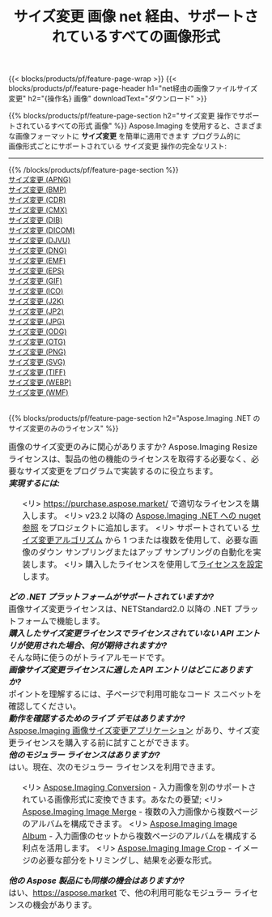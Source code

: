 ﻿---
title: サイズ変更 画像 net 経由、サポートされているすべての画像形式 
weight: 3920
url: /ja/net/resize 
lang: ja
langdirlevel: 2
locales: zh-hans,ja,it,ru,de,es,fr,nl,id,lt,pl,pt,vi,tr,ko,zh-hant,ar,hi,th,sv,cs,uk,he
description: Aspose.Imaging を使用すると、net 経由で簡単に サイズ変更 イメージを作成できます
---

{{< blocks/products/pf/feature-page-wrap >}}
{{< blocks/products/pf/feature-page-header h1="net経由の画像ファイルサイズ変更" h2="{操作名} 画像" downloadText="ダウンロード" >}}


{{% blocks/products/pf/feature-page-section  h2="サイズ変更 操作でサポートされているすべての形式 画像" %}}
Aspose.Imaging を使用すると、さまざまな画像フォーマットに **サイズ変更** を簡単に適用できます プログラム的に
<br/>
画像形式ごとにサポートされている サイズ変更 操作の完全なリスト:
<hr/>
{{% /blocks/products/pf/feature-page-section %}}
<div class="container-fluid productfamilypage bg-gray">
    <div class="convertypes bg-gray agp-content section">
        <div class="container">
		<div class="row other-converters">
		    <div class='col-md-2 other-converter remove-lp remove-rp'><a href="/imaging/ja/net/resize/apng" >サイズ変更 (APNG)</a></div><div class='col-md-2 other-converter remove-lp remove-rp'><a href="/imaging/ja/net/resize/bmp" >サイズ変更 (BMP)</a></div><div class='col-md-2 other-converter remove-lp remove-rp'><a href="/imaging/ja/net/resize/cdr" >サイズ変更 (CDR)</a></div><div class='col-md-2 other-converter remove-lp remove-rp'><a href="/imaging/ja/net/resize/cmx" >サイズ変更 (CMX)</a></div><div class='col-md-2 other-converter remove-lp remove-rp'><a href="/imaging/ja/net/resize/dib" >サイズ変更 (DIB)</a></div><div class='col-md-2 other-converter remove-lp remove-rp'><a href="/imaging/ja/net/resize/dicom" >サイズ変更 (DICOM)</a></div><div class='col-md-2 other-converter remove-lp remove-rp'><a href="/imaging/ja/net/resize/djvu" >サイズ変更 (DJVU)</a></div><div class='col-md-2 other-converter remove-lp remove-rp'><a href="/imaging/ja/net/resize/dng" >サイズ変更 (DNG)</a></div><div class='col-md-2 other-converter remove-lp remove-rp'><a href="/imaging/ja/net/resize/emf" >サイズ変更 (EMF)</a></div><div class='col-md-2 other-converter remove-lp remove-rp'><a href="/imaging/ja/net/resize/eps" >サイズ変更 (EPS)</a></div><div class='col-md-2 other-converter remove-lp remove-rp'><a href="/imaging/ja/net/resize/gif" >サイズ変更 (GIF)</a></div><div class='col-md-2 other-converter remove-lp remove-rp'><a href="/imaging/ja/net/resize/ico" >サイズ変更 (ICO)</a></div><div class='col-md-2 other-converter remove-lp remove-rp'><a href="/imaging/ja/net/resize/j2k" >サイズ変更 (J2K)</a></div><div class='col-md-2 other-converter remove-lp remove-rp'><a href="/imaging/ja/net/resize/jp2" >サイズ変更 (JP2)</a></div><div class='col-md-2 other-converter remove-lp remove-rp'><a href="/imaging/ja/net/resize/jpg" >サイズ変更 (JPG)</a></div><div class='col-md-2 other-converter remove-lp remove-rp'><a href="/imaging/ja/net/resize/odg" >サイズ変更 (ODG)</a></div><div class='col-md-2 other-converter remove-lp remove-rp'><a href="/imaging/ja/net/resize/otg" >サイズ変更 (OTG)</a></div><div class='col-md-2 other-converter remove-lp remove-rp'><a href="/imaging/ja/net/resize/png" >サイズ変更 (PNG)</a></div><div class='col-md-2 other-converter remove-lp remove-rp'><a href="/imaging/ja/net/resize/svg" >サイズ変更 (SVG)</a></div><div class='col-md-2 other-converter remove-lp remove-rp'><a href="/imaging/ja/net/resize/tiff" >サイズ変更 (TIFF)</a></div><div class='col-md-2 other-converter remove-lp remove-rp'><a href="/imaging/ja/net/resize/webp" >サイズ変更 (WEBP)</a></div><div class='col-md-2 other-converter remove-lp remove-rp'><a href="/imaging/ja/net/resize/wmf" >サイズ変更 (WMF)</a></div>
                </div>
        </div>
    </div>
</div>
<br/>

{{% blocks/products/pf/feature-page-section  h2="Aspose.Imaging .NET のサイズ変更のみのライセンス" %}}
<div style="font-size:16px;">
画像のサイズ変更のみに関心がありますか? Aspose.Imaging Resize ライセンスは、製品の他の機能のライセンスを取得する必要なく、必要なサイズ変更をプログラムで実装するのに役立ちます。 <br/>
<i><b>実現するには:</b></i>
<ul>
<リ>
<a href="https://purchase.aspose.market/">https://purchase.aspose.market/</a> で適切なライセンスを購入します。
</li>
<リ>
v23.2 以降の <a href="https://www.nuget.org/packages/Aspose.Imaging">Aspose.Imaging .NET への nuget 参照</a> をプロジェクトに追加します。
</li>
<リ>
サポートされている <a href="https://reference.aspose.com/imaging/net/aspose.imaging/resizetype/">サイズ変更アルゴリズム</a> から 1 つまたは複数を使用して、必要な画像のダウン サンプリングまたはアップ サンプリングの自動化を実装します。
</li>
<リ>
購入したライセンスを使用して<a href="https://docs.aspose.com/imaging/net/licensing/">ライセンスを設定</a>します。
</li>
</ul>
<i><b>どの .NET プラットフォームがサポートされていますか?</b></i> <br/>
画像サイズ変更ライセンスは、NETStandard2.0 以降の .NET プラットフォームで機能します。<br/>
<i><b>購入したサイズ変更ライセンスでライセンスされていない API エントリが使用された場合、何が期待されますか?</b></i><br/>
そんな時に使うのがトライアルモードです。<br/>
<i><b>画像サイズ変更ライセンスに適した API エントリはどこにありますか?</b></i><br/>
ポイントを理解するには、子ページで利用可能なコード スニペットを確認してください。<br/>
<i><b>動作を確認するためのライブ デモはありますか?</b></i><br/>
<a href="https://products.aspose.app/imaging/ja/image-resize/">Aspose.Imaging 画像サイズ変更アプリケーション</a> があり、サイズ変更ライセンスを購入する前に試すことができます。 <br/>
<i><b>他のモジュラー ライセンスはありますか?</b></i><br/>
はい。現在、次のモジュラー ライセンスを利用できます。<br/>
<ul>
<リ>
<a href="https://products.aspose.com/imaging/ja/net/conversion/">Aspose.Imaging Conversion</a> - 入力画像を別のサポートされている画像形式に変換できます。あなたの要望;
</li>
<リ>
<a href="https://products.aspose.com/imaging/ja/net/merge/">Aspose.Imaging Image Merge</a> - 複数の入力画像から複数ページのアルバムを構成できます。
</li>
<リ>
<a href="https://products.aspose.com/imaging/ja/net/merge/">Aspose.Imaging Image Album</a> - 入力画像のセットから複数ページのアルバムを構成する利点を活用します。
</li>
<リ>
<a href="https://products.aspose.com/imaging/ja/net/crop/">Aspose.Imaging Image Crop</a> - イメージの必要な部分をトリミングし、結果を必要な形式。
</li>
</ul>
<i><b>他の Aspose 製品にも同様の機会はありますか?</b></i><br/>
はい、<a href="https://aspose.market">https://aspose.market</a> で、他の利用可能なモジュラー ライセンスの機会があります。
</div>
<br/>
